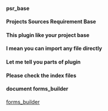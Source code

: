 #### psr_base
#### Projects Sources Requirement Base


#### This plugin like your project base
#### I mean you can import any file directly


#### Let me tell you parts of plugin
#### Please check the index files

   
   

#### document forms_builder
[forms_builder](https://github.com/plugcreator2002/psr_base/blob/main/lib/plugin_emulators/forms_builder/document.md)
